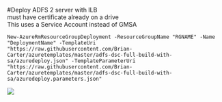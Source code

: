 #Deploy ADFS 2 server with ILB  
must have certificate already on a drive  
This uses a Service Account instead of GMSA  
  
 ```
New-AzureRmResourceGroupDeployment -ResourceGroupName "RGNAME" -Name "DeploymentName" -TemplateUri "https://raw.githubusercontent.com/Brian-Carter/azuretemplates/master/adfs-dsc-full-build-with-sa/azuredeploy.json" -TemplateParameterUri "https://raw.githubusercontent.com/Brian-Carter/azuretemplates/master/adfs-dsc-full-build-with-sa/azuredeploy.parameters.json"
```

<a href="http://armviz.io/#/?load=https://raw.githubusercontent.com/Brian-Carter/azuretemplates/master/adfs-dsc-full-build-with-sa/azuredeploy.json" target="_blank">
  <img src="http://armviz.io/visualizebutton.png"/>
</a>
